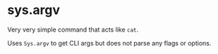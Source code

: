 # sys.argv

Very very simple command that acts like `cat`.

Uses `Sys.argv` to get CLI args but does not parse any flags or
options.
